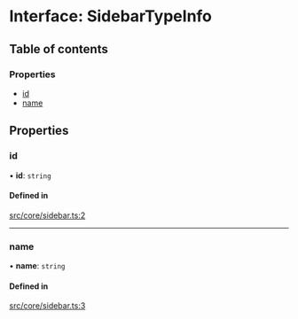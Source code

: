 # Interface: SidebarTypeInfo

## Table of contents

### Properties

- [id](../wiki/SidebarTypeInfo#id)
- [name](../wiki/SidebarTypeInfo#name)

## Properties

### id

• **id**: `string`

#### Defined in

[src/core/sidebar.ts:2](https://github.com/decisively-io/interview-sdk/blob/4eec9a19760741f59f131856d1e1811e232ea805/src/core/sidebar.ts#L2)

___

### name

• **name**: `string`

#### Defined in

[src/core/sidebar.ts:3](https://github.com/decisively-io/interview-sdk/blob/4eec9a19760741f59f131856d1e1811e232ea805/src/core/sidebar.ts#L3)
